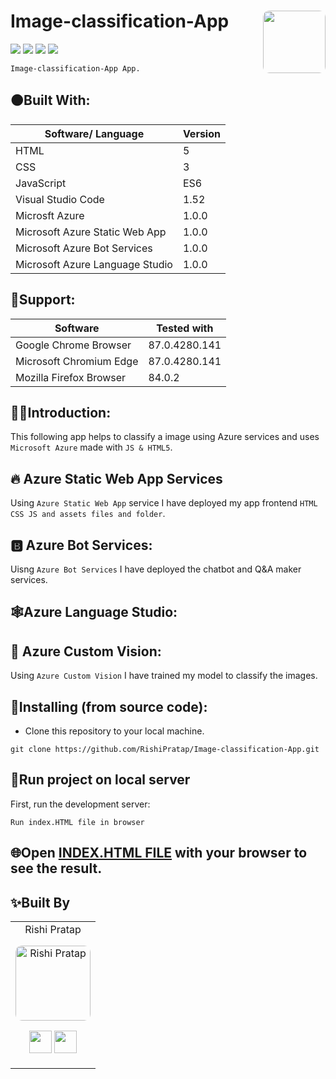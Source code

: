 # Image-classification-App <img src=https://cdn-icons-png.flaticon.com/512/2097/2097947.png height=100 width=100 align='right' style="border-radius:10px">
![](https://img.shields.io/github/forks/RishiPratap/Image-classification-App?color=green&style=for-the-badge)
![](https://img.shields.io/github/stars/RishiPratap/Image-classification-App?color=blueviolet&style=for-the-badge)
![](https://img.shields.io/github/license/RishiPratap/Image-classification-App?color=blue&style=for-the-badge)
![](https://img.shields.io/badge/version-1.0-pink.svg?style=for-the-badge)

`Image-classification-App App.` 
## 🟠Built With:
| Software/ Language | Version |
|----------|---------|
| HTML | 5 |
| CSS | 3 |
| JavaScript | ES6 |
| Visual Studio Code | 1.52 |
| Microsft Azure | 1.0.0 |
| Microsoft Azure Static Web App | 1.0.0 |
| Microsoft Azure Bot Services | 1.0.0 |
| Microsoft Azure Language Studio | 1.0.0 |

## 🔴Support:
| Software | Tested with |
|----------|-------------|
| Google Chrome Browser | 87.0.4280.141 |
| Microsoft Chromium Edge | 87.0.4280.141 |
| Mozilla Firefox Browser | 84.0.2 |


## 🔶🔶Introduction:
This following app helps to classify a image using Azure services and uses `Microsoft Azure` made with `JS & HTML5`.

<!--  -->

## 🔥 Azure Static Web App Services
Using `Azure Static Web App` service I have deployed my app frontend `HTML CSS JS and assets files and folder`.

<!--  -->

## 🅱️ Azure Bot Services:

Uisng `Azure Bot Services` I have deployed the chatbot and Q&A maker services.


## 🕸️Azure Language Studio:



## 📌 Azure Custom Vision:
Using `Azure Custom Vision` I have trained my model to classify the images.


## 🌈Installing (from source code):

* Clone this repository to your local machine.
```
git clone https://github.com/RishiPratap/Image-classification-App.git
```
## 📢Run project on local server

First, run the development server:

```
Run index.HTML file in browser
```
## 🌐Open [INDEX.HTML FILE](http://localhost:3000) with your browser to see the result.


 ## ✨Built By
<center>
<table>
<tr align="center">


<td>
Rishi Pratap

<p align="center">
<img src = "https://avatars.githubusercontent.com/u/72687585?v=4" style="border-radius:10px" height="120" alt="Rishi Pratap">
</p>
<p align="center">
<a href = "https://github.com/RishiPratap"><img src = "https://github.githubassets.com/images/modules/logos_page/GitHub-Mark.png" width="36" height = "36"/></a>
<a href = "https://www.linkedin.com/in/rishi-pratap-8259621b6/">
<img src = "https://upload.wikimedia.org/wikipedia/commons/thumb/8/81/LinkedIn_icon.svg/2048px-LinkedIn_icon.svg.png" width="36" height="36"/>
</a>
</p>
</td>
  </tr>
  </table>
  </center>
